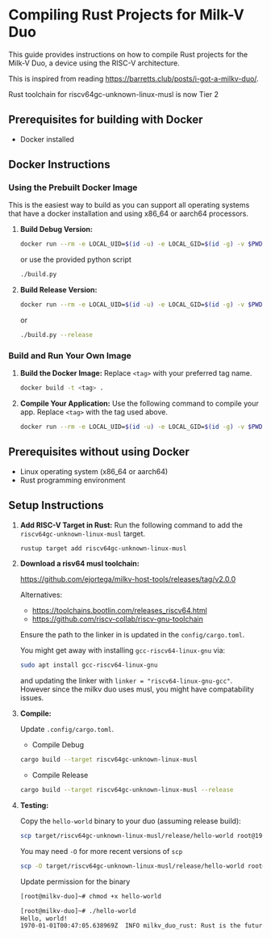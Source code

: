 # Compiling Rust Projects for Milk-V Duo

This guide provides instructions on how to compile Rust projects for the Milk-V Duo, a device using the RISC-V architecture.

This is inspired from reading <https://barretts.club/posts/i-got-a-milkv-duo/>.

Rust toolchain for riscv64gc-unknown-linux-musl is now Tier 2

## Prerequisites for building with Docker

- Docker installed

## Docker Instructions

### Using the Prebuilt Docker Image

This is the easiest way to build as you can support all operating systems that have a docker installation and using x86_64 or aarch64 processors.

1. **Build Debug Version:**

   ```bash
   docker run --rm -e LOCAL_UID=$(id -u) -e LOCAL_GID=$(id -g) -v $PWD:/app ejortega/duo-rust:2.0 cargo build --target riscv64gc-unknown-linux-musl
   ```

   or use the provided python script

   ```bash
   ./build.py
   ```

2. **Build Release Version:**

   ```bash
   docker run --rm -e LOCAL_UID=$(id -u) -e LOCAL_GID=$(id -g) -v $PWD:/app ejortega/duo-rust:2.0 cargo build --target riscv64gc-unknown-linux-musl --release
   ```

   or

   ```bash
   ./build.py --release
   ```

### Build and Run Your Own Image

1. **Build the Docker Image:**
   Replace `<tag>` with your preferred tag name.

   ```bash
   docker build -t <tag> .
   ```

2. **Compile Your Application:**
   Use the following command to compile your app. Replace `<tag>` with the tag used above.

   ```bash
   docker run --rm -e LOCAL_UID=$(id -u) -e LOCAL_GID=$(id -g) -v $PWD:/app <tag> cargo build --target riscv64gc-unknown-linux-musl --release
   ```

## Prerequisites without using Docker

- Linux operating system (x86_64 or aarch64)
- Rust programming environment

## Setup Instructions

1. **Add RISC-V Target in Rust:**
   Run the following command to add the `riscv64gc-unknown-linux-musl` target.

   ```bash
   rustup target add riscv64gc-unknown-linux-musl
   ```

2. **Download a risv64 musl toolchain:**

   <https://github.com/ejortega/milkv-host-tools/releases/tag/v2.0.0>

   Alternatives:
      - <https://toolchains.bootlin.com/releases_riscv64.html>
      - <https://github.com/riscv-collab/riscv-gnu-toolchain>

   Ensure the path to the linker in is updated in the `config/cargo.toml`.

   You might get away with installing `gcc-riscv64-linux-gnu` via:

   ```bash
   sudo apt install gcc-riscv64-linux-gnu
   ```

   and updating the linker with `linker = "riscv64-linux-gnu-gcc"`. However since the milkv duo uses musl, you might have compatability issues.

3. **Compile:**

   Update `.config/cargo.toml`.

   - Compile Debug

   ```bash
   cargo build --target riscv64gc-unknown-linux-musl
   ```

   - Compile Release

   ```bash
   cargo build --target riscv64gc-unknown-linux-musl --release
   ```

4. **Testing:**

   Copy the `hello-world` binary to your duo (assuming release build):

   ```bash
   scp target/riscv64gc-unknown-linux-musl/release/hello-world root@192.168.42.1:/root/
   ```

   You may need `-O` for more recent versions of `scp`

   ```bash
   scp -O target/riscv64gc-unknown-linux-musl/release/hello-world root@192.168.42.1:/root/
   ```

   Update permission for the binary

   ```bash
   [root@milkv-duo]~# chmod +x hello-world 
   ```

   ```bash
   [root@milkv-duo]~# ./hello-world 
   Hello, world!
   1970-01-01T00:47:05.638969Z  INFO milkv_duo_rust: Rust is the future
   ```
